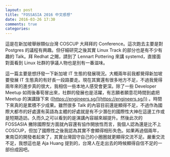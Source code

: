 ```yaml
---
layout: post
title: "FOSSASIA 2016 中文感想"
date: 2016-03-26 17:30
comments: true
categories: 
---
```

這是在新加坡舉辦類似台灣 COSCUP 大拜拜的 Conference。這次跑去主要是對 Postgres 的議程有興趣。但仔細研究之後其實 Linux
Track 的部分也是有不少有趣的 Talk。拜 Redhat 之賜，請到了 Lennart Pottering 來講 systemd，直接面對面看到
Linux 社群的爭議人物也是別有一番滋味。

這一篇主要是想抒發一下新加坡 IT 生態的發展現況。大概兩年前我都覺得新加坡要發展 IT
生態真的有好長一段路要走。現在其實還有很多地方不足，不過我覺得兩年來的進步真的很大，我相信一些本地人感受會更深。除了一些 Developer Meetup
如雨後春筍冒出來，社群的發展也是活躍，有志願者願意花時間到處把 Meetup 的演講錄下來
([https://engineers.sg/](https://engineers.sg/)) 。時間下來真的是累積不少成果。雖然很多 Talk
的內容目前還是顯得不足，不過作為國際大都市的好處還有英語為主體的好處就是有不少潛在的國際性大神在這邊工作或是短期造訪。久而久之可以看到的是演講內容越來越提升。然後此次的
FOSSASIA 撇除國際型方面就內容還有協作開放性而言，我個人認為還是比不上
COSCUP，但加了國際性之後我認為其實不會顯得相形失色。如果再過個兩年，東南亞的開發者起來了，其實台灣固守自己的小圈圈就更顯得交流不足。嚴重交流不足，我想這也是
Aja Huang 提到的，台灣人在走出去的時候顯得自信不足的一部份成因吧。
